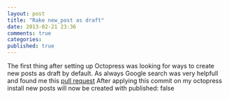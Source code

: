 ```yaml
---
layout: post
title: "Rake new_post as draft"
date: 2013-02-21 23:36
comments: true
categories:
published: true
---
```


The first thing after setting up Octopress was looking for ways to create new posts as draft by default.
As always Google search was very helpfull and found me this [pull request](https://github.com/imathis/octopress/pull/966)
After applying this commit on my octopress install new posts will now be created with published: false